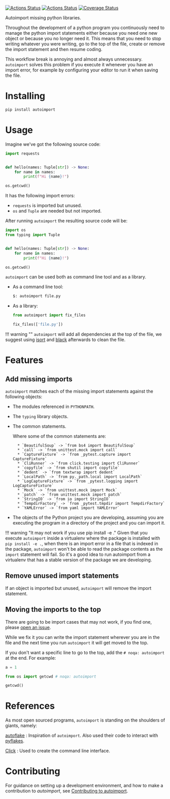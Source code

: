 [![Actions Status](https://github.com/lyz-code/autoimport/workflows/Tests/badge.svg)](https://github.com/lyz-code/autoimport/actions)
[![Actions Status](https://github.com/lyz-code/autoimport/workflows/Build/badge.svg)](https://github.com/lyz-code/autoimport/actions)
[![Coverage Status](https://coveralls.io/repos/github/lyz-code/autoimport/badge.svg?branch=master)](https://coveralls.io/github/lyz-code/autoimport?branch=master)

Autoimport missing python libraries.

Throughout the development of a python program you continuously need to manage
the python import statements either because you need one new object or because
you no longer need it. This means that you need to stop writing whatever you
were writing, go to the top of the file, create or remove the import statement
and then resume coding.

This workflow break is annoying and almost always unnecessary. `autoimport`
solves this problem if you execute it whenever you have an import error, for
example by configuring your editor to run it when saving the file.

# Installing

```bash
pip install autoimport
```

# Usage

Imagine we've got the following source code:

```python
import requests


def hello(names: Tuple[str]) -> None:
    for name in names:
        print(f"Hi {name}!")

os.getcwd()
```

It has the following import errors:

* `requests` is imported but unused.
* `os` and `Tuple` are needed but not imported.

After running `autoimport` the resulting source code will be:

```python
import os
from typing import Tuple


def hello(names: Tuple[str]) -> None:
    for name in names:
        print(f"Hi {name}!")

os.getcwd()
```

`autoimport` can be used both as command line tool and as a library.

* As a command line tool:

    ```bash
    $: autoimport file.py
    ```

* As a library:

    ```python
    from autoimport import fix_files

    fix_files(['file.py'])
    ```

!!! warning ""
    `autoimport` will add all dependencies at the top of the file, we suggest
    using [isort](https://pycqa.github.io/isort) and
    [black](https://black.readthedocs.io/en/stable/) afterwards to clean the
    file.

# Features

## Add missing imports

`autoimport` matches each of the missing import statements against the following
objects:

* The modules referenced in `PYTHONPATH`.
* The `typing` library objects.
* The common statements.

    Where some of the common statements are:

        * `BeautifulSoup` -> `from bs4 import BeautifulSoup`
        * `call` -> `from unittest.mock import call`
        * `CaptureFixture` -> `from _pytest.capture import CaptureFixture`
        * `CliRunner` -> `from click.testing import CliRunner`
        * `copyfile` -> `from shutil import copyfile`
        * `dedent` -> `from textwrap import dedent`
        * `LocalPath` -> `from py._path.local import LocalPath`
        * `LogCaptureFixture` -> `from _pytest.logging import LogCaptureFixture`
        * `Mock` -> `from unittest.mock import Mock`
        * `patch` -> `from unittest.mock import patch`
        * `StringIO` -> `from io import StringIO`
        * `TempdirFactory` -> `from _pytest.tmpdir import TempdirFactory`
        * `YAMLError` -> `from yaml import YAMLError`

* The objects of the Python project you are developing, assuming you are
    executing the program in a directory of the project and you can import it.

!!! warning "It may not work if you use pip install -e ."
    Given that you execute `autoimport` inside a virtualenv where the package is
    installed with `pip install -e .`, when there is an import error in a file
    that is indexed in the package, `autoimport` won't be able to read the
    package contents as the `import` statement will fail. So it's a good idea to
    run autoimport from a virtualenv that has a stable version of the package we
    are developing.

## Remove unused import statements

If an object is imported but unused, `autoimport` will remove the import
statement.

## Moving the imports to the top

There are going to be import cases that may not work, if you find one, please
[open an
issue](https://github.com/lyz-code/autoimport/issues/new?labels=bug&template=bug.md).

While we fix it you can write the import statement wherever you are in the file
and the next time you run `autoimport` it will get moved to the top.

If you don't want a specific line to go to the top, add the `# noqa: autoimport`
at the end. For example:

```python
a = 1

from os import getcwd # noqa: autoimport

getcwd()
```

# References

As most open sourced programs, `autoimport` is standing on the shoulders of
giants, namely:

[autoflake](https://pypi.org/project/autoflake/)
: Inspiration of `autoimport`. Also used their code to interact with
[pyflakes](https://pypi.org/project/pyflakes/).

[Click](https://click.palletsprojects.com/)
: Used to create the command line interface.

# Contributing

For guidance on setting up a development environment, and how to make
a contribution to *autoimport*, see [Contributing to
autoimport](https://lyz-code.github.io/autoimport/contributing).
